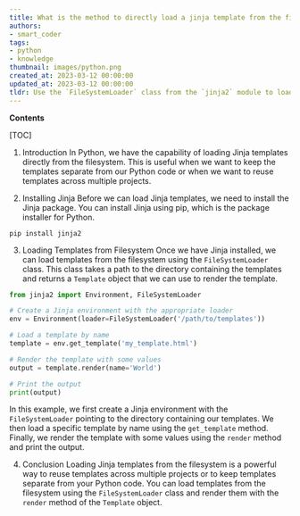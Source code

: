```yaml
---
title: What is the method to directly load a jinja template from the filesystem?
authors:
- smart_coder
tags:
- python
- knowledge
thumbnail: images/python.png
created_at: 2023-03-12 00:00:00
updated_at: 2023-03-12 00:00:00
tldr: Use the `FileSystemLoader` class from the `jinja2` module to load the template directly from the filesystem.
---
```


**Contents**

[TOC]

1. Introduction
In Python, we have the capability of loading Jinja templates directly from the filesystem. This is useful when we want to keep the templates separate from our Python code or when we want to reuse templates across multiple projects.

2. Installing Jinja
Before we can load Jinja templates, we need to install the Jinja package. You can install Jinja using pip, which is the package installer for Python.

```
pip install jinja2
```

3. Loading Templates from Filesystem
Once we have Jinja installed, we can load templates from the filesystem using the `FileSystemLoader` class. This class takes a path to the directory containing the templates and returns a `Template` object that we can use to render the template.

```python
from jinja2 import Environment, FileSystemLoader

# Create a Jinja environment with the appropriate loader
env = Environment(loader=FileSystemLoader('/path/to/templates'))

# Load a template by name
template = env.get_template('my_template.html')

# Render the template with some values
output = template.render(name='World')

# Print the output
print(output)
```

In this example, we first create a Jinja environment with the `FileSystemLoader` pointing to the directory containing our templates. We then load a specific template by name using the `get_template` method. Finally, we render the template with some values using the `render` method and print the output.

4. Conclusion
Loading Jinja templates from the filesystem is a powerful way to reuse templates across multiple projects or to keep templates separate from your Python code. You can load templates from the filesystem using the `FileSystemLoader` class and render them with the `render` method of the `Template` object.
